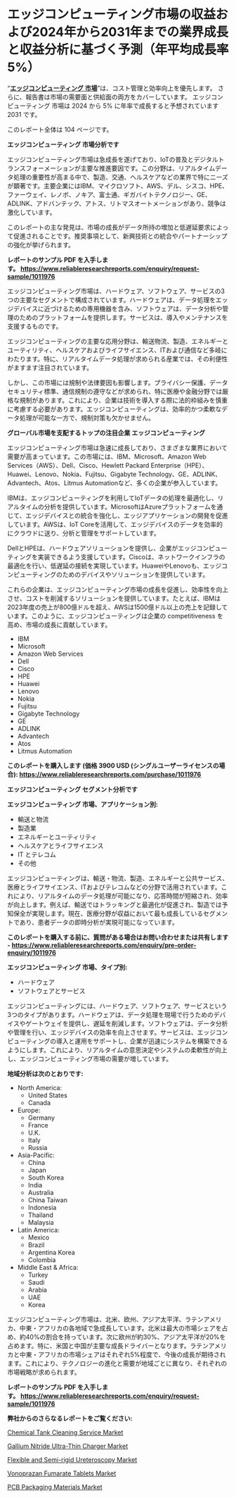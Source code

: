 <p><h1>エッジコンピューティング市場の収益および2024年から2031年までの業界成長と収益分析に基づく予測（年平均成長率5%）</h1></p><p>&ldquo;<strong><a href="https://www.reliableresearchreports.com/edge-computing-r1011976?utm_campaign=110&utm_medium=9&utm_source=Github&utm_content=ia&utm_term=08122024&utm_id=edge-computing">エッジコンピューティング 市場</a></strong>&rdquo;は、コスト管理と効率向上を優先します。 さらに、報告書は市場の需要面と供給面の両方をカバーしています。 エッジコンピューティング 市場は 2024 から 5% に年率で成長すると予想されています2031 です。</p>
<p>このレポート全体は 104 ページです。</p>
<p><strong>エッジコンピューティング 市場分析です</strong></p>
<p><p>エッジコンピューティング市場は急成長を遂げており、IoTの普及とデジタルトランスフォーメーションが主要な推進要因です。この分野は、リアルタイムデータ処理の重要性が高まる中で、製造、交通、ヘルスケアなどの業界で特にニーズが顕著です。主要企業にはIBM、マイクロソフト、AWS、デル、シスコ、HPE、ファーウェイ、レノボ、ノキア、富士通、ギガバイトテクノロジー、GE、ADLINK、アドバンテック、アトス、リトマスオートメーションがあり、競争は激化しています。</p><p>このレポートの主な発見は、市場の成長がデータ所持の増加と低遅延要求によって促進されることです。推奨事項として、新興技術との統合やパートナーシップの強化が挙げられます。</p></p>
<p><strong>レポートのサンプル PDF を入手します。&nbsp;<a href="https://www.reliableresearchreports.com/enquiry/request-sample/1011976?utm_campaign=110&utm_medium=9&utm_source=Github&utm_content=ia&utm_term=08122024&utm_id=edge-computing">https://www.reliableresearchreports.com/enquiry/request-sample/1011976</a></strong></p>
<p><p>エッジコンピューティング市場は、ハードウェア、ソフトウェア、サービスの3つの主要なセグメントで構成されています。ハードウェアは、データ処理をエッジデバイスに近づけるための専用機器を含み、ソフトウェアは、データ分析や管理のためのプラットフォームを提供します。サービスは、導入やメンテナンスを支援するものです。</p><p>エッジコンピューティングの主要な応用分野は、輸送物流、製造、エネルギーとユーティリティ、ヘルスケアおよびライフサイエンス、ITおよび通信など多岐にわたります。特に、リアルタイムデータ処理が求められる産業では、その利便性がますます注目されています。</p><p>しかし、この市場には規制や法律要因も影響します。プライバシー保護、データセキュリティ標準、通信規制の遵守などが求められ、特に医療や金融分野では厳格な規制があります。これにより、企業は技術を導入する際に法的枠組みを慎重に考慮する必要があります。エッジコンピューティングは、効率的かつ柔軟なデータ処理が可能な一方で、規制対策も欠かせません。</p></p>
<p><strong>グローバル市場を支配するトップの注目企業 エッジコンピューティング</strong></p>
<p><p>エッジコンピューティング市場は急速に成長しており、さまざまな業界において需要が高まっています。この市場には、IBM、Microsoft、Amazon Web Services（AWS）、Dell、Cisco、Hewlett Packard Enterprise（HPE）、Huawei、Lenovo、Nokia、Fujitsu、Gigabyte Technology、GE、ADLINK、Advantech、Atos、Litmus Automationなど、多くの企業が参入しています。</p><p>IBMは、エッジコンピューティングを利用してIoTデータの処理を最適化し、リアルタイムの分析を提供しています。MicrosoftはAzureプラットフォームを通じて、エッジデバイスとの統合を強化し、エッジアプリケーションの開発を促進しています。AWSは、IoT Coreを活用して、エッジデバイスのデータを効率的にクラウドに送り、分析と管理をサポートしています。</p><p>DellとHPEは、ハードウェアソリューションを提供し、企業がエッジコンピューティングを実装できるよう支援しています。Ciscoは、ネットワークインフラの最適化を行い、低遅延の接続を実現しています。HuaweiやLenovoも、エッジコンピューティングのためのデバイスやソリューションを提供しています。</p><p>これらの企業は、エッジコンピューティング市場の成長を促進し、効率性を向上させ、コストを削減するソリューションを提供しています。たとえば、IBMは2023年度の売上が800億ドルを超え、AWSは1500億ドル以上の売上を記録しています。このように、エッジコンピューティングは企業の competitiveness を高め、市場の成長に貢献しています。</p></p>
<p><ul><li>IBM</li><li>Microsoft</li><li>Amazon Web Services</li><li>Dell</li><li>Cisco</li><li>HPE</li><li>Huawei</li><li>Lenovo</li><li>Nokia</li><li>Fujitsu</li><li>Gigabyte Technology</li><li>GE</li><li>ADLINK</li><li>Advantech</li><li>Atos</li><li>Litmus Automation</li></ul></p>
<p><strong>このレポートを購入します (価格 3900 USD (シングルユーザーライセンスの場合):&nbsp;<a href="https://www.reliableresearchreports.com/purchase/1011976?utm_campaign=110&utm_medium=9&utm_source=Github&utm_content=ia&utm_term=08122024&utm_id=edge-computing">https://www.reliableresearchreports.com/purchase/1011976</a></strong></p>
<p><strong>エッジコンピューティング セグメント分析です</strong></p>
<p><strong>エッジコンピューティング 市場、アプリケーション別:</strong></p>
<p><ul><li>輸送と物流</li><li>製造業</li><li>エネルギーとユーティリティ</li><li>ヘルスケアとライフサイエンス</li><li>IT とテレコム</li><li>その他</li></ul></p>
<p><p>エッジコンピューティングは、輸送・物流、製造、エネルギーと公共サービス、医療とライフサイエンス、ITおよびテレコムなどの分野で活用されています。これにより、リアルタイムのデータ処理が可能になり、応答時間が短縮され、効率が向上します。例えば、輸送ではトラッキングと最適化が促進され、製造では予知保全が実現します。現在、医療分野が収益において最も成長しているセグメントであり、患者データの即時分析が実現可能になっています。</p></p>
<p><strong>このレポートを購入する前に、質問がある場合はお問い合わせまたは共有します - <a href="https://www.reliableresearchreports.com/enquiry/pre-order-enquiry/1011976?utm_campaign=110&utm_medium=9&utm_source=Github&utm_content=ia&utm_term=08122024&utm_id=edge-computing">https://www.reliableresearchreports.com/enquiry/pre-order-enquiry/1011976</a></strong></p>
<p><strong>エッジコンピューティング 市場、タイプ別:</strong></p>
<p><ul><li>ハードウェア</li><li>ソフトウェアとサービス</li></ul></p>
<p><p>エッジコンピューティングには、ハードウェア、ソフトウェア、サービスという3つのタイプがあります。ハードウェアは、データ処理を現場で行うためのデバイスやゲートウェイを提供し、遅延を削減します。ソフトウェアは、データ分析や管理を行い、エッジデバイスの効率を向上させます。サービスは、エッジコンピューティングの導入と運用をサポートし、企業が迅速にシステムを構築できるようにします。これにより、リアルタイムの意思決定やシステムの柔軟性が向上し、エッジコンピューティング市場の需要が増しています。</p></p>
<p><strong>地域分析は次のとおりです:</strong></p>
<p><ul>
    <li>
        North America:
        <ul>
            <li>United States</li>
            <li>Canada</li>
        </ul>
    </li>
    <li>
        Europe:
        <ul>
            <li>Germany</li>
            <li>France</li>
            <li>U.K.</li>
            <li>Italy</li>
            <li>Russia</li>
        </ul>
    </li>
    <li>
        Asia-Pacific:
        <ul>
            <li>China</li>
            <li>Japan</li>
            <li>South Korea</li>
            <li>India</li>
            <li>Australia</li>
            <li>China Taiwan</li>
            <li>Indonesia</li>
            <li>Thailand</li>
            <li>Malaysia</li>
        </ul>
    </li>
    <li>
        Latin America:
        <ul>
            <li>Mexico</li>
            <li>Brazil</li>
            <li>Argentina Korea</li>
            <li>Colombia</li>
        </ul>
    </li>
    <li>
        Middle East & Africa:
        <ul>
            <li>Turkey</li>
            <li>Saudi</li>
            <li>Arabia</li>
            <li>UAE</li>
            <li>Korea</li>
        </ul>
    </li>
    </ul></p>
<p><p>エッジコンピューティング市場は、北米、欧州、アジア太平洋、ラテンアメリカ、中東・アフリカの各地域で急成長しています。北米は最大の市場シェアを占め、約40%の割合を持っています。次に欧州が約30%、アジア太平洋が20%を占めます。特に、米国と中国が主要な成長ドライバーとなります。ラテンアメリカと中東・アフリカの市場シェアはそれぞれ5%程度で、今後の成長が期待されます。これにより、テクノロジーの進化と需要が地域ごとに異なり、それぞれの市場戦略が求められます。</p></p>
<p><strong>レポートのサンプル PDF を入手します。&nbsp;<a href="https://www.reliableresearchreports.com/enquiry/request-sample/1011976?utm_campaign=110&utm_medium=9&utm_source=Github&utm_content=ia&utm_term=08122024&utm_id=edge-computing">https://www.reliableresearchreports.com/enquiry/request-sample/1011976</a></strong></p>
<p><strong>弊社からのさらなるレポートをご覧ください:</strong></p>
<p><p><a href="https://github.com/globismark/Market-Research-Report-List-5/blob/main/chemical-tank-cleaning-service-market.md?utm_campaign=110&utm_medium=9&utm_source=Github&utm_content=ia&utm_term=08122024&utm_id=edge-computing">Chemical Tank Cleaning Service Market</a></p><p><a href="https://issuu.com/reportprime-2/docs/gallium-nitride-ultra-thin-charger-market-size-203?utm_campaign=110&utm_medium=9&utm_source=Github&utm_content=ia&utm_term=08122024&utm_id=edge-computing">Gallium Nitride Ultra-Thin Charger Market</a></p><p><a href="https://www.linkedin.com/pulse/examining-market-drivers-flexible-semi-rigid-ureteroscopy-expected-5tmjc?utm_campaign=110&utm_medium=9&utm_source=Github&utm_content=ia&utm_term=08122024&utm_id=edge-computing">Flexible and Semi-rigid Ureteroscopy Market</a></p><p><a href="https://issuu.com/reportprime-2/docs/vonoprazan-fumarate-tablets-market-size-2030.pptx?utm_campaign=110&utm_medium=9&utm_source=Github&utm_content=ia&utm_term=08122024&utm_id=edge-computing">Vonoprazan Fumarate Tablets Market</a></p><p><a href="https://github.com/NarcisoFerry/Market-Research-Report-List-1/blob/main/pcb-packaging-materials-market.md?utm_campaign=110&utm_medium=9&utm_source=Github&utm_content=ia&utm_term=08122024&utm_id=edge-computing">PCB Packaging Materials Market</a></p></p>